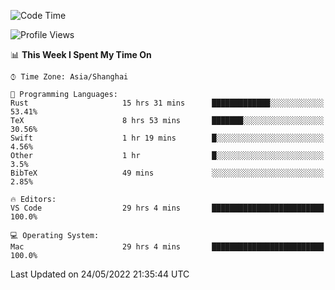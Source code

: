 <!--START_SECTION:waka-->
![Code Time](http://img.shields.io/badge/Code%20Time-1%2C350%20hrs%2029%20mins-blue)

![Profile Views](http://img.shields.io/badge/Profile%20Views-148-blue)

📊 **This Week I Spent My Time On** 

```text
⌚︎ Time Zone: Asia/Shanghai

💬 Programming Languages: 
Rust                     15 hrs 31 mins      █████████████░░░░░░░░░░░░   53.41% 
TeX                      8 hrs 53 mins       ███████░░░░░░░░░░░░░░░░░░   30.56% 
Swift                    1 hr 19 mins        █░░░░░░░░░░░░░░░░░░░░░░░░   4.56% 
Other                    1 hr                █░░░░░░░░░░░░░░░░░░░░░░░░   3.5% 
BibTeX                   49 mins             ░░░░░░░░░░░░░░░░░░░░░░░░░   2.85%

🔥 Editors: 
VS Code                  29 hrs 4 mins       █████████████████████████   100.0%

💻 Operating System: 
Mac                      29 hrs 4 mins       █████████████████████████   100.0%

```


 Last Updated on 24/05/2022 21:35:44 UTC
<!--END_SECTION:waka-->
